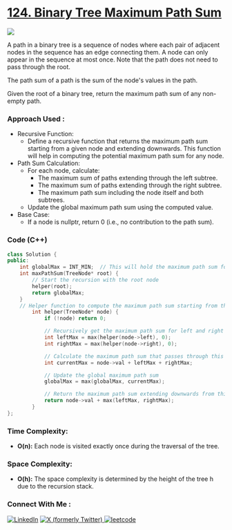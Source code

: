 # [124. Binary Tree Maximum Path Sum](https://leetcode.com/problems/binary-tree-maximum-path-sum/description/)

![](https://badgen.net/badge/Level/Hard/red)

A path in a binary tree is a sequence of nodes where each pair of adjacent nodes in the sequence has an edge connecting them. A node can only appear in the sequence at most once. Note that the path does not need to pass through the root.

The path sum of a path is the sum of the node's values in the path.

Given the root of a binary tree, return the maximum path sum of any non-empty path.

### Approach Used :

-   Recursive Function:
    -   Define a recursive function that returns the maximum path sum starting from a given node and extending downwards. This function will help in computing the potential maximum path sum for any node.
-   Path Sum Calculation:
    -   For each node, calculate:
        -   The maximum sum of paths extending through the left subtree.
        -   The maximum sum of paths extending through the right subtree.
        -   The maximum path sum including the node itself and both subtrees.
    -   Update the global maximum path sum using the computed value.
-   Base Case:
    -   If a node is nullptr, return 0 (i.e., no contribution to the path sum).

### Code (C++)

```cpp
class Solution {
public:
    int globalMax = INT_MIN;  // This will hold the maximum path sum found
    int maxPathSum(TreeNode* root) {
        // Start the recursion with the root node
        helper(root);
        return globalMax;
    }
    // Helper function to compute the maximum path sum starting from the given node
        int helper(TreeNode* node) {
            if (!node) return 0;

            // Recursively get the maximum path sum for left and right subtrees
            int leftMax = max(helper(node->left), 0);
            int rightMax = max(helper(node->right), 0);

            // Calculate the maximum path sum that passes through this node
            int currentMax = node->val + leftMax + rightMax;

            // Update the global maximum path sum
            globalMax = max(globalMax, currentMax);

            // Return the maximum path sum extending downwards from this node
            return node->val + max(leftMax, rightMax);
        }
};

```

### Time Complexity:
- **O(n):** Each node is visited exactly once during the traversal of the tree.

### Space Complexity:
- **O(h):** The space complexity is determined by the height of the tree h due to the recursion stack.
### Connect With Me : 

<a href="https://www.linkedin.com/in/shivam-ray-b4306524a/" target="_blank"><img src="https://img.shields.io/badge/LinkedIn-0077B5?style=for-the-badge&logo=linkedin&logoColor=white" alt="LinkedIn"></a>
<a href="https://x.com/rai_shivam11/" target="_blank"><img src="https://img.shields.io/badge/Twitter-1DA1F2?style=for-the-badge&logo=twitter&logoColor=white" alt="X (formerly Twitter)">
</a>
<a href="https://leetcode.com/u/shrunited0702/" target="_blank"><img src="https://img.shields.io/badge/LeetCode-000000?style=for-the-badge&logo=LeetCode&logoColor=#d16c06" alt="leetcode">
</a>
